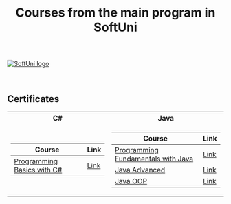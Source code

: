 # <p align="center"> Courses from the main program in SoftUni <p>
  
<br/>
  
<a href="https://softuni.bg/trainings/courses" rel="Courses"> ![SoftUni logo][logo] </a>
  
[logo]: https://nakov.com/wp-content/uploads/2012/03/Software-University-logo-horizontal.png "Logo Title" 

<br/>

<h2> Certificates </h2>

<table>

<tr>
  <th> C# </th>
  <th> Java </th>
</tr>

<tr>
<td>

| **Course**                                                            | **Link**                                                   |
| --------------------------------------------------------------------- | ---------------------------------------------------------- |
| <a href="https://softuni.bg/trainings/3319/programming-basics-with-csharp-march-2021" > Programming Basics with C# </a> | <a href="https://softuni.bg/certificates/details/105260/bc53ea56"> Link</a> |

</td>
<td>

| **Course**                                                                                  | **Link**                                                                    |
| ------------------------------------------------------------------------------------------- | --------------------------------------------------------------------------- |
| <a href = "https://softuni.bg/trainings/3366/java-fundamentals-may-2021" > Programming Fundamentals with Java </a> | <a href= "https://softuni.bg/certificates/details/111448/60193b38" > Link </a> |
| <a href = "https://softuni.bg/trainings/3485/java-advanced-september-2021" > Java Advanced </a>                    | <a href= "https://softuni.bg/certificates/details/114500/6a0b217b" > Link </a> |
| <a href = "https://softuni.bg/trainings/3486/java-oop-october-2021"  > Java OOP </a>                               | <a href= "https://softuni.bg/certificates/details/120181/2c99dce4" > Link </a> |
  
</td>                                                         
</td>
